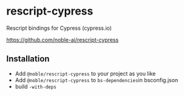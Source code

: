 # rescript-cypress

Rescript bindings for Cypress (cypress.io)

https://github.com/noble-ai/rescript-cypress

## Installation

* Add `@noble/rescript-cypress` to your project as you like
* Add `@noble/rescript-cypress` to `bs-dependencies`in bsconfig.json
* build `-with-deps`
